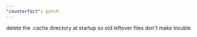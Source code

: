 ```yaml
---
"counterfact": patch
---
```


delete the .cache directory at startup so old leftover files don't make trouble
